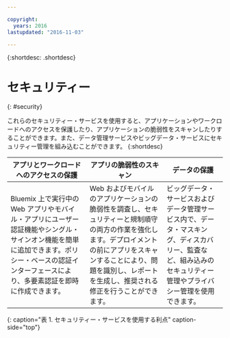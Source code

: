 ```yaml
---

copyright:
  years: 2016
lastupdated: "2016-11-03"

---
```



{:shortdesc: .shortdesc}


# セキュリティー
{: #security}

これらのセキュリティー・サービスを使用すると、アプリケーションやワークロードへのアクセスを保護したり、アプリケーションの脆弱性をスキャンしたりすることができます。また、データ管理サービスやビッグデータ・サービスにセキュリティー管理を組み込むことができます。
{:shortdesc}


アプリとワークロードへのアクセスの保護 | アプリの脆弱性のスキャン | データの保護
---- | ---- | ----
Bluemix 上で実行中の Web アプリやモバイル・アプリにユーザー認証機能やシングル・サインオン機能を簡単に追加できます。ポリシー・ベースの認証インターフェースにより、多要素認証を即時に作成できます。 | Web およびモバイルのアプリケーションの脆弱性を調査し、セキュリティーと規制順守の両方の作業を強化します。デプロイメントの前にアプリをスキャンすることにより、問題を識別し、レポートを生成し、推奨される修正を行うことができます。 | ビッグデータ・サービスおよびデータ管理サービス内で、データ・マスキング、ディスカバリー、監査など、組み込みのセキュリティー管理やプライバシー管理を使用できます。
{: caption="表 1. セキュリティー・サービスを使用する利点" caption-side="top"}
